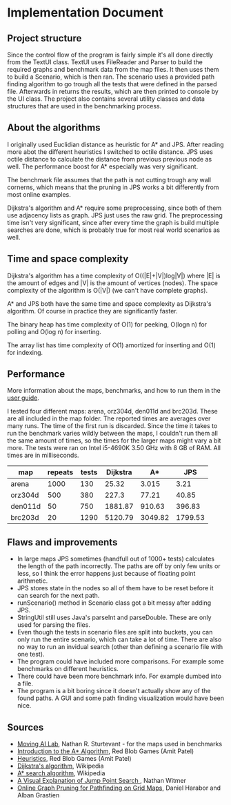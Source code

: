 # Implementation Document

## Project structure

Since the control flow of the program is fairly simple it's all done directly from the TextUI class. TextUI uses FileReader and Parser to build the required graphs and benchmark data from the map files. It then uses them to build a Scenario, which is then ran. The scenario uses a provided path finding algorithm to go trough all the tests that were defined in the parsed file. Afterwards in returns the results, which are then printed to console by the UI class. The project also contains several utility classes and data structures that are used in the benchmarking process.

## About the algorithms

I originally used Euclidian distance as heuristic for A* and JPS. After reading more abot the different heuristics I switched to octile distance. JPS uses octile distance to calculate the distance from previous previous node as well. The performance boost for A* especially was very significant.

The benchmark file assumes that the path is not cutting trough any wall cornerns, which means that the pruning in JPS works a bit differently from most online examples.

Dijkstra's algorithm and A* require some preprocessing, since both of them use adjacency lists as graph. JPS just uses the raw grid. The preprocessing time isn't very significant, since after every time the graph is build multiple searches are done, which is probably true for most real world scenarios as well.

## Time and space complexity

Dijkstra's algorithm has a time complexity of O((|E|+|V|)log|V|) where |E| is the amount of edges and |V| is the amount of vertices (nodes). The space complexity of the algorithm is O(|V|) (we can't have complete graphs).

A* and JPS both have the same time and space complexity as Dijkstra's algorithm. Of course in practice they are significantly faster.

The binary heap has time complexity of O(1) for peeking, O(logn n) for polling and O(log n) for inserting.

The array list has time complexity of O(1) amortized for inserting and O(1) for indexing.

## Performance

More information about the maps, benchmarks, and how to run them in the [user guide](https://github.com/jakekall/shortest-path/blob/master/docs/user_guide.md).

I tested four different maps: arena, orz304d, den011d and brc203d. These are all included in the map folder. The reported times are averages over many runs. The time of the first run is discarded. Since the time it takes to run the benchmark varies wildly between the maps, I couldn't run them all the same amount of times, so the times for the larger maps might vary a bit more. The tests were ran on Intel i5-4690K 3.50 GHz with 8 GB of RAM. All times are in milliseconds.

| map     | repeats | tests | Dijkstra | A*      | JPS     |
|---------|---------|-------|----------|---------|---------|
| arena   | 1000    | 130   | 25.32    | 3.015   | 3.21    |
| orz304d | 500     | 380   | 227.3    | 77.21   | 40.85   |
| den011d | 50      | 750   | 1881.87  | 910.63  | 396.83  |
| brc203d | 20      | 1290  | 5120.79  | 3049.82 | 1799.53 |

## Flaws and improvements

- In large maps JPS sometimes (handfull out of 1000+ tests) calculates the length of the path incorrectly. The paths are off by only few units or less, so I think the error happens just because of floating point arithmetic.
- JPS stores state in the nodes so all of them have to be reset before it can search for the next path.
- runScenario() method in Scenario class got a bit messy after adding JPS. 
- StringUtil still uses Java's parseInt and parseDouble. These are only used for parsing the files.
- Even though the tests in scenario files are split into buckets, you can only run the entire scenario, which can take a lot of time. There are also no way to run an invidual search (other than defining a scenario file with one test).
- The program could have included more comparisons. For example some benchmarks on different heuristics.
- There could have been more benchmark info. For example dumbed into a file.
- The program is a bit boring since it doesn't actually show any of the found paths. A GUI and some path finding visualization would have been nice.

## Sources

- [Moving AI Lab](https://movingai.com/), Nathan R. Sturtevant - for the maps used in benchmarks
- [Introduction to the A* Algorithm](https://www.redblobgames.com/pathfinding/a-star/introduction.html), Red Blob Games (Amit Patel)
- [Heuristics](http://theory.stanford.edu/~amitp/GameProgramming/Heuristics.html), Red Blob Games (Amit Patel)
- [Dijkstra's algorithm](https://en.wikipedia.org/wiki/Dijkstra%27s_algorithm), Wikipedia
- [A* search algorithm](https://en.wikipedia.org/wiki/A*_search_algorithm), Wikipedia
- [A Visual Explanation of Jump Point Search ](https://zerowidth.com/2013/a-visual-explanation-of-jump-point-search.html), Nathan Witmer
- [Online Graph Pruning for Pathfinding on Grid Maps](http://grastien.net/ban/articles/hg-aaai11.pdf), Daniel Harabor and Alban Grastien
